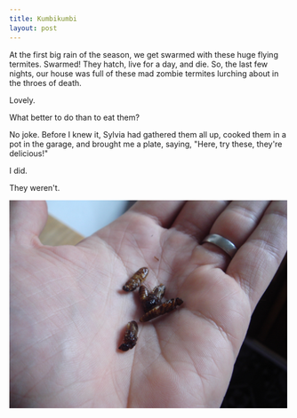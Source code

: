 ```yaml
---
title: Kumbikumbi
layout: post
---
```

At the first big rain of the season, we get swarmed with these huge flying termites. Swarmed! They hatch, live for a day, and die. So, the last few nights, our house was full of these mad zombie termites lurching about in the throes of death.

Lovely.

What better to do than to eat them?

No joke. Before I knew it, Sylvia had gathered them all up, cooked them in a pot in the garage, and brought me a plate, saying, "Here, try these, they're delicious!"

I did.

They weren't.

<img src="/images/2008/01/30/a-handful-of-fried-kumbikumbi.jpg" alt="A handful of fried kumbikumbi" width="500" height="375" />

